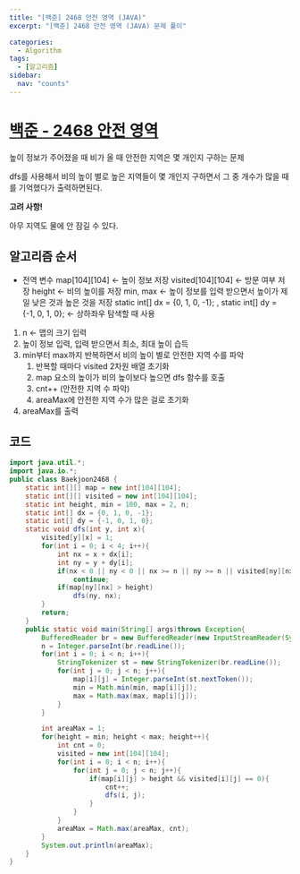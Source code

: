```yaml
---
title: "[백준] 2468 안전 영역 (JAVA)"
excerpt: "[백준] 2468 안전 영역 (JAVA) 문제 풀이"

categories:
  - Algorithm
tags:
  - [알고리즘]
sidebar:
  nav: "counts"
---
```


# [백준 - 2468 안전 영역](https://www.acmicpc.net/problem/2468)

높이 정보가 주어졌을 때 비가 올 때 안전한 지역은 몇 개인지 구하는 문제

dfs를 사용해서 비의 높이 별로 높은 지역들이 몇 개인지 구하면서 그 중 개수가 많을 때를 기억했다가 출력하면된다.

**고려 사항!**

아무 지역도 물에 안 잠길 수 있다.

## 알고리즘 순서

- 전역 변수
  map[104][104] ← 높이 정보 저장
  visited[104][104] ← 방문 여부 저장
  height ← 비의 높이를 저장
  min, max ← 높이 정보를 입력 받으면서 높이가 제일 낮은 것과 높은 것을 저장
  static int[] dx = {0, 1, 0, -1}; , static int[] dy = {-1, 0, 1, 0}; ← 상하좌우 탐색할 때 사용

1. n ← 맵의 크기 입력
2. 높이 정보 입력, 입력 받으면서 최소, 최대 높이 습득
3. min부터 max까지 반복하면서 비의 높이 별로 안전한 지역 수를 파악
   1. 반복할 때마다 visited 2차원 배열 초기화
   2. map 요소의 높이가 비의 높이보다 높으면 dfs 함수를 호출
   3. cnt++ (안전한 지역 수 파악)
   4. areaMax에 안전한 지역 수가 많은 걸로 초기화
4. areaMax를 출력

## 코드

```java
import java.util.*;
import java.io.*;
public class Baekjoon2468 {
    static int[][] map = new int[104][104];
    static int[][] visited = new int[104][104];
    static int height, min = 100, max = 2, n;
    static int[] dx = {0, 1, 0, -1};
    static int[] dy = {-1, 0, 1, 0};
    static void dfs(int y, int x){
        visited[y][x] = 1;
        for(int i = 0; i < 4; i++){
            int nx = x + dx[i];
            int ny = y + dy[i];
            if(nx < 0 || ny < 0 || nx >= n || ny >= n || visited[ny][nx] == 1)
                continue;
            if(map[ny][nx] > height)
                dfs(ny, nx);
        }
        return;
    }
    public static void main(String[] args)throws Exception{
        BufferedReader br = new BufferedReader(new InputStreamReader(System.in));
        n = Integer.parseInt(br.readLine());
        for(int i = 0; i < n; i++){
            StringTokenizer st = new StringTokenizer(br.readLine());
            for(int j = 0; j < n; j++){
                map[i][j] = Integer.parseInt(st.nextToken());
                min = Math.min(min, map[i][j]);
                max = Math.max(max, map[i][j]);
            }
        }

        int areaMax = 1;
        for(height = min; height < max; height++){
            int cnt = 0;
            visited = new int[104][104];
            for(int i = 0; i < n; i++){
                for(int j = 0; j < n; j++){
                    if(map[i][j] > height && visited[i][j] == 0){
                        cnt++;
                        dfs(i, j);
                    }
                }
            }
            areaMax = Math.max(areaMax, cnt);
        }
        System.out.println(areaMax);
    }
}
```
